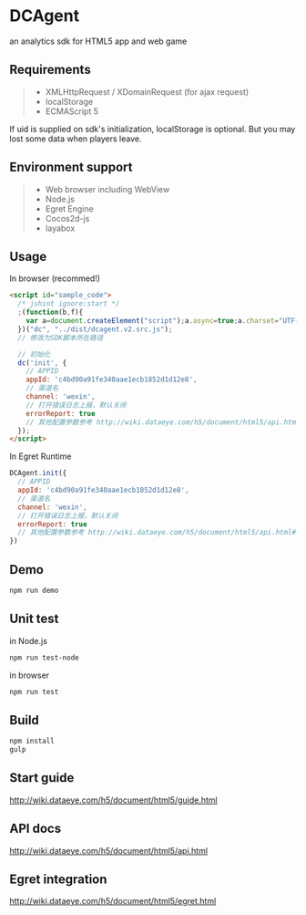 # DCAgent

an analytics sdk for HTML5 app and web game

## Requirements

> * XMLHttpRequest / XDomainRequest (for ajax request)
> * localStorage
> * ECMAScript 5

If uid is supplied on sdk's initialization, localStorage is optional.
But you may lost some data when players leave.

## Environment support

> * Web browser including WebView
> * Node.js
> * Egret Engine
> * Cocos2d-js
> * layabox

## Usage

In browser (recommed!)

```html
<script id="sample_code">
  /* jshint ignore:start */
  ;(function(b,f){
    var a=document.createElement("script");a.async=true;a.charset="UTF-8";a.src=f;var d=document.querySelector("script");d.parentNode.insertBefore(a,d);var e=[];var c=function(h){if(typeof DCAgent==="undefined"){e.push(arguments)}else{var g=DCAgent[h];if(!g){return console.log("DCAgent."+h+" is undefined")}if(typeof g==="function"){return g.apply(DCAgent,[].slice.call(arguments,1))}else{return g}}};c.loadTime=Date.now();c.cache=e;window[b]=c;window["DCAgentObject"]=b
  })("dc", "../dist/dcagent.v2.src.js");
  // 修改为SDK脚本所在路径

  // 初始化
  dc('init', {
    // APPID
    appId: 'c4bd90a91fe340aae1ecb1852d1d12e8',
    // 渠道名
    channel: 'wexin',
    // 打开错误日志上报，默认关闭
    errorReport: true
    // 其他配置参数参考 http://wiki.dataeye.com/h5/document/html5/api.html#init
  });
</script>
```

In Egret Runtime

```js
DCAgent.init({
  // APPID
  appId: 'c4bd90a91fe340aae1ecb1852d1d12e8',
  // 渠道名
  channel: 'wexin',
  // 打开错误日志上报，默认关闭
  errorReport: true
  // 其他配置参数参考 http://wiki.dataeye.com/h5/document/html5/api.html#init
})
```

## Demo

```bash
npm run demo
```

## Unit test

in Node.js

```bash
npm run test-node
```

in browser

```bash
npm run test
```

## Build

```bash
npm install
gulp
```

## Start guide

http://wiki.dataeye.com/h5/document/html5/guide.html

## API docs

http://wiki.dataeye.com/h5/document/html5/api.html

## Egret integration

http://wiki.dataeye.com/h5/document/html5/egret.html
